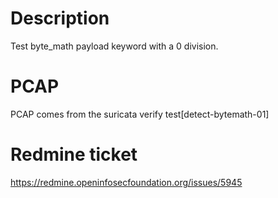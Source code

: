 Description
===========
Test byte_math payload keyword with a 0 division.

PCAP
====
PCAP comes from the suricata verify test[detect-bytemath-01]

Redmine ticket
==============
https://redmine.openinfosecfoundation.org/issues/5945

